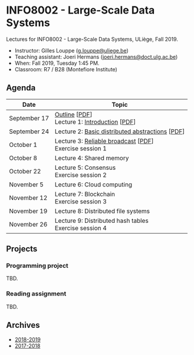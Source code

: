 # INFO8002 - Large-Scale Data Systems

Lectures for INFO8002 - Large-Scale Data Systems, ULiège, Fall 2019.

- Instructor: Gilles Louppe ([g.louppe@uliege.be](mailto:g.louppe@uliege.be))
- Teaching assistant: Joeri Hermans ([joeri.hermans@doct.ulg.ac.be](mailto:joeri.hermans@doct.ulg.ac.be))
- When: Fall 2019, Tuesday 1:45 PM.
- Classroom: R7 / B28 (Montefiore Institute)

## Agenda

| Date | Topic |
| --- | --- |
| September 17 | [Outline](https://glouppe.github.io/info8002-large-scale-data-systems/?p=outline.md) [[PDF](https://glouppe.github.io/info8002-large-scale-data-systems/pdf/outline.pdf)]<br>Lecture 1: [Introduction](https://glouppe.github.io/info8002-large-scale-data-systems/?p=lecture1.md) [[PDF](https://glouppe.github.io/info8002-large-scale-data-systems/pdf/lec1.pdf)] |
| September 24 | Lecture 2: [Basic distributed abstractions](https://glouppe.github.io/info8002-large-scale-data-systems/?p=lecture2.md) [[PDF](https://glouppe.github.io/info8002-large-scale-data-systems/pdf/lec2.pdf)]  |
| October 1 | Lecture 3: [Reliable broadcast](https://glouppe.github.io/info8002-large-scale-data-systems/?p=lecture3.md) [[PDF](https://glouppe.github.io/info8002-large-scale-data-systems/pdf/lec3.pdf)]<br>Exercise session 1 |
| October 8 | Lecture 4: Shared memory |
| October 22 | Lecture 5: Consensus<br>Exercise session 2 |
| November 5 | Lecture 6: Cloud computing |
| November 12 | Lecture 7: Blockchain<br>Exercise session 3 |
| November 19 | Lecture 8: Distributed file systems |
| November 26 | Lecture 9: Distributed hash tables<br>Exercise session 4 |


## Projects

### Programming project

TBD.

### Reading assignment

TBD.

## Archives

- [2018-2019](https://github.com/glouppe/info8002-large-scale-data-systems/tree/info8002-2018)
- [2017-2018](https://github.com/glouppe/info8002-large-scale-data-systems/tree/info8002-2017)
